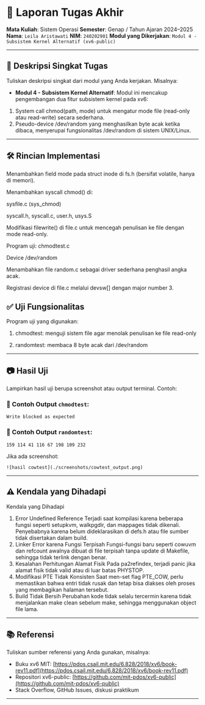 # 📝 Laporan Tugas Akhir

**Mata Kuliah**: Sistem Operasi
**Semester**: Genap / Tahun Ajaran 2024–2025
**Nama**: `Leila Aristawati`
**NIM**: `240202901`
**Modul yang Dikerjakan**:
`Modul 4 - Subsistem Kernel Alternatif (xv6-public)`

---

## 📌 Deskripsi Singkat Tugas

Tuliskan deskripsi singkat dari modul yang Anda kerjakan. Misalnya:

* **Modul 4 - Subsistem Kernel Alternatif**:
 Modul ini mencakup pengembangan dua fitur subsistem kernel pada xv6:
1. System call chmod(path, mode) untuk mengatur mode file (read-only atau read-write) secara sederhana.
2. Pseudo-device /dev/random yang menghasilkan byte acak ketika dibaca, menyerupai fungsionalitas /dev/random di sistem UNIX/Linux.
---

## 🛠️ Rincian Implementasi

Menambahkan field mode pada struct inode di fs.h (bersifat volatile, hanya di memori).

Menambahkan syscall chmod() di:

sysfile.c (sys_chmod)

syscall.h, syscall.c, user.h, usys.S

Modifikasi filewrite() di file.c untuk mencegah penulisan ke file dengan mode read-only.

Program uji: chmodtest.c

Device /dev/random

Menambahkan file random.c sebagai driver sederhana penghasil angka acak.

Registrasi device di file.c melalui devsw[] dengan major number 3.


## ✅ Uji Fungsionalitas

Program uji yang digunakan:

1. chmodtest: menguji sistem file agar menolak penulisan ke file read-only

2. randomtest: membaca 8 byte acak dari /dev/random

---

## 📷 Hasil Uji

Lampirkan hasil uji berupa screenshot atau output terminal. Contoh:

### 📍 Contoh Output `chmodtest`:

```
Write blocked as expected
```

### 📍 Contoh Output `randomtest`:

```
159 114 41 116 67 198 109 232
```

Jika ada screenshot:

```
![hasil cowtest](./screenshots/cowtest_output.png)
```

---

## ⚠️ Kendala yang Dihadapi

Kendala yang Dihadapi

1. Error Undefined Reference
Terjadi saat kompilasi karena beberapa fungsi seperti setupkvm, walkpgdir, dan mappages tidak dikenali. Penyebabnya karena belum dideklarasikan di defs.h atau file sumber tidak disertakan dalam build.
2. Linker Error karena Fungsi Terpisah
Fungsi-fungsi baru seperti cowuvm dan refcount awalnya dibuat di file terpisah tanpa update di Makefile, sehingga tidak terlink dengan benar.
3. Kesalahan Perhitungan Alamat Fisik
Pada pa2refindex, terjadi panic jika alamat fisik tidak valid atau di luar batas PHYSTOP.
4. Modifikasi PTE Tidak Konsisten
Saat men-set flag PTE_COW, perlu memastikan bahwa entri tidak rusak dan tetap bisa diakses oleh proses yang membagikan halaman tersebut.
5. Build Tidak Bersih
Perubahan kode tidak selalu tercermin karena tidak menjalankan make clean sebelum make, sehingga menggunakan object file lama.

---

## 📚 Referensi

Tuliskan sumber referensi yang Anda gunakan, misalnya:

* Buku xv6 MIT: [https://pdos.csail.mit.edu/6.828/2018/xv6/book-rev11.pdf](https://pdos.csail.mit.edu/6.828/2018/xv6/book-rev11.pdf)
* Repositori xv6-public: [https://github.com/mit-pdos/xv6-public](https://github.com/mit-pdos/xv6-public)
* Stack Overflow, GitHub Issues, diskusi praktikum

---

